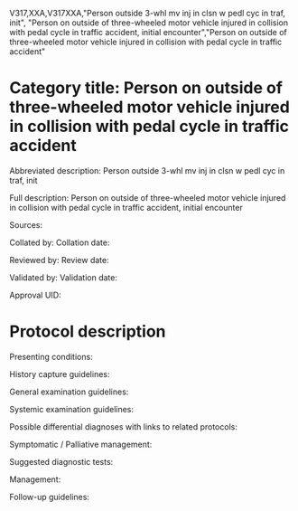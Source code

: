 V317,XXA,V317XXA,"Person outside 3-whl mv inj in clsn w pedl cyc in traf, init", "Person on outside of three-wheeled motor vehicle injured in collision with pedal cycle in traffic accident, initial encounter","Person on outside of three-wheeled motor vehicle injured in collision with pedal cycle in traffic accident"
# Category title: Person on outside of three-wheeled motor vehicle injured in collision with pedal cycle in traffic accident

Abbreviated description: Person outside 3-whl mv inj in clsn w pedl cyc in traf, init

Full description: Person on outside of three-wheeled motor vehicle injured in collision with pedal cycle in traffic accident, initial encounter

Sources:

Collated by:
Collation date:

Reviewed by:
Review date:

Validated by:
Validation date:

Approval UID:

# Protocol description

Presenting conditions:

History capture guidelines:

General examination guidelines:

Systemic examination guidelines:

Possible differential diagnoses with links to related protocols:

Symptomatic / Palliative management:

Suggested diagnostic tests:

Management:

Follow-up guidelines:
